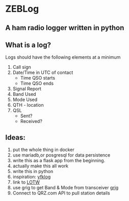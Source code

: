# ZEBLog
## A ham radio logger written in python

## What is a log?
Logs should have the following elements at a minimum

1. Call sign
2. Date/Time in UTC of contact
   * Time QSO starts
   * Time QSO ends
3. Signal Report
4. Band Used
5. Mode Used
6. QTH - location
7. QSL
   * Sent?
   * Received?


## Ideas:

1. put the whole thing in docker
2. use mariadb,or posgresql for data persistence
3. write this as a flask app from the beginning.
4. actually make this all work
5. write this in python
6. inspiration: [yfklog](https://fkurz.net/ham/yfklog.html)
7. link to [LOTW](https://lotw.arrl.org/lotwuser/default)
8. use grig to get Band & Mode from transceiver
   [grig](https://aur.archlinux.org/packages/grig/)
9. Connect to QRZ.com API to pull station details
